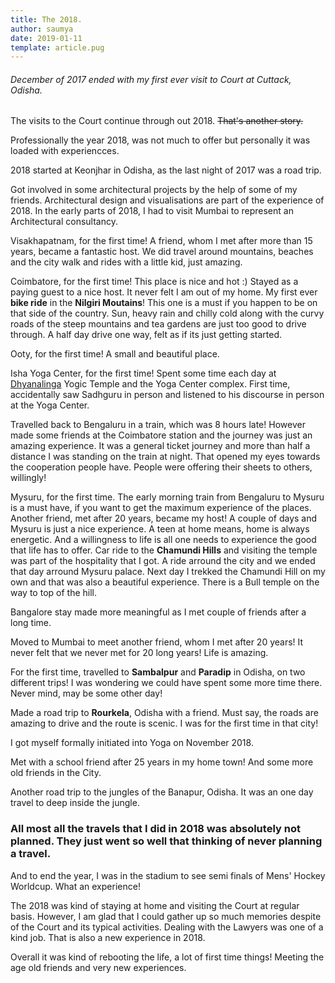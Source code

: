 ```yaml
---
title: The 2018.
author: saumya
date: 2019-01-11
template: article.pug
---
```


###### December of 2017 ended with my first ever visit to Court at Cuttack, Odisha. 

The visits to the Court continue through out 2018. ~~That's another story.~~

Professionally the year 2018, was not much to offer but personally it was loaded with experiencces.

2018 started at Keonjhar in Odisha, as the last night of 2017 was a road trip.

Got involved in some architectural projects by the help of some of my friends. Architectural design and visualisations are part of the experience of 2018. In the early parts of 2018, I had to visit Mumbai to represent an Architectural consultancy.

Visakhapatnam, for the first time! A friend, whom I met after more than 15 years, became a fantastic host. We did travel around mountains, beaches and the city walk and rides with a little kid, just amazing.

Coimbatore, for the first time! This place is nice and hot :) Stayed as a paying guest to a nice host. It never felt I am out of my home. My first ever **bike ride** in the **Nilgiri Moutains**! This one is a must if you happen to be on that side of the country. Sun, heavy rain and chilly cold along with the curvy roads of the steep mountains and tea gardens are just too good to drive through. A half day drive one way, felt as if its just getting started. 

Ooty, for the first time! A small and beautiful place.

Isha Yoga Center, for the first time! Spent some time each day at [Dhyanalinga][dl] Yogic Temple and the Yoga Center complex. First time, accidentally saw Sadhguru in person and listened to his discourse in person at the Yoga Center.

Travelled back to Bengaluru in a train, which was 8 hours late! However made some friends at the Coimbatore station and the journey was just an amazing experience. It was a general ticket journey and more than half a distance I was standing on the train at night. That opened my eyes towards the cooperation people have. People were offering their sheets to others, willingly! 

Mysuru, for the first time. The early morning train from Bengaluru to Mysuru is a must have, if you want to get the maximum experience of the places. Another friend, met after 20 years, became my host! A couple of days and Mysuru is just a nice experience. A teen at home means, home is always energetic. And a willingness to life is all one needs to experience the good that life has to offer. Car ride to the **Chamundi Hills** and visiting the temple was part of the hospitality that I got. A ride arround the city and we ended that day arround Mysuru palace. Next day I trekked the Chamundi Hill on my own and that was also a beautiful experience. There is a Bull temple on the way to top of the hill.

Bangalore stay made more meaningful as I met couple of friends after a long time. 

Moved to Mumbai to meet another friend, whom I met after 20 years! It never felt that we never met for 20 long years! Life is amazing.

For the first time, travelled to **Sambalpur** and **Paradip** in Odisha, on two different trips! I was wondering we could have spent some more time there. Never mind, may be some other day!

Made a road trip to **Rourkela**, Odisha with a friend. Must say, the roads are amazing to drive and the route is scenic. I was for the first time in that city!

I got myself formally initiated into Yoga on November 2018.

Met with a school friend after 25 years in my home town! And some more old friends in the City.

Another road trip to the jungles of the Banapur, Odisha. It was an one day travel to deep inside the jungle.

### All most all the travels that I did in 2018 was absolutely not planned. They just went so well that thinking of never planning a travel.

And to end the year, I was in the stadium to see semi finals of Mens' Hockey Worldcup. What an experience!  

The 2018 was kind of staying at home and visiting the Court at regular basis. However, I am glad that I could gather up so much memories despite of the Court and its typical activities. Dealing with the Lawyers was one of a kind job. That is also a new experience in 2018.

Overall it was kind of rebooting the life, a lot of first time things! Meeting the age old friends and very new experiences.







[dl]: https://www.ishafoundation.org/Dhyanalinga-Energy-Center/introduction.isa



